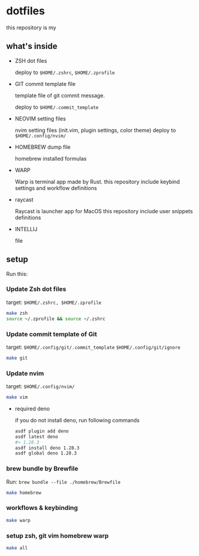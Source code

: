 # dotfiles

this repository is my 
## what's inside

- ZSH dot files

  deploy to `$HOME/.zshrc`, `$HOME/.zprofile`

- GIT commit template file 

  template file of git commit message.

  deploy to `$HOME/.commit_template`

- NEOVIM setting files 

  nvim setting files (init.vim, plugin settings, color theme)
  deploy to `$HOME/.config/nvim/`

- HOMEBREW dump file

  homebrew installed formulas

- WARP

  Warp is terminal app made by Rust.
  this repository include keybind settings and workflow definitions

- raycast

  Raycast is launcher app for MacOS
  this repository include user snippets definitions

- INTELLIJ

  file
## setup
Run this:
### Update Zsh dot files
target: `$HOME/.zshrc, $HOME/.zprofile`
```bash
make zsh
source ~/.zprofile && source ~/.zshrc
```

### Update commit template of Git
target: `$HOME/.config/git/.commit_template`
        `$HOME/.config/git/ignore`
```bash
make git
```

### Update nvim
target: `$HOME/.config/nvim/`
```bash
make vim
```
  - required deno 
    
    if you do not install deno, run following commands
    ```bash
    asdf plugin add deno
    asdf latest deno
    #> 1.28.3
    asdf install deno 1.28.3
    asdf global deno 1.28.3
    ```

### brew bundle by Brewfile
Run: `brew bundle --file ./homebrew/Brewfile`
```bash
make homebrew
```

### workflows & keybinding
```bash
make warp
```

### setup zsh, git vim homebrew warp
```bash
make all
```
